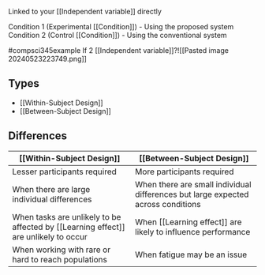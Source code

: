 Linked to your [[Independent variable]] directly

Condition 1 (Experimental [[Condition]]) - Using the proposed system
Condition 2 (Control [[Condition]]) - Using the conventional system

#compsci345example 
If 2 [[Independent variable]]?![[Pasted image 20240523223749.png]]
## Types
- [[Within-Subject Design]]
- [[Between-Subject Design]]
## Differences

| [[Within-Subject Design]]                                                           | [[Between-Subject Design]]                                                       |
| ----------------------------------------------------------------------------------- | -------------------------------------------------------------------------------- |
| Lesser participants required                                                        | More participants required                                                       |
| When there are large individual differences                                         | When there are small individual differences but large expected across conditions |
| When tasks are unlikely to be affected by [[Learning effect]] are unlikely to occur | When [[Learning effect]] are likely to influence performance                     |
| When working with rare or hard to reach populations                                 | When fatigue may be an issue                                                     |
